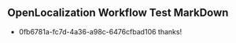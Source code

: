 ## OpenLocalization Workflow Test MarkDown
* 0fb6781a-fc7d-4a36-a98c-6476cfbad106 
thanks!<!--HONumber=Mar16_HO2-->
